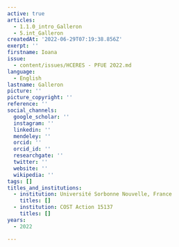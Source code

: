 ```yaml
---
active: true
articles:
  - 1.1.0_intro_Galleron
  - 5.int_Galleron
createdAt: '2022-06-29T07:19:38.856Z'
exerpt: ''
firstname: Ioana
issue:
  - content/issues/HCERES - PFUE 2022.md
language:
  - English
lastname: Galleron
picture: ''
picture_copyright: ''
reference: ''
social_channels:
  google_scholar: ''
  instagram: ''
  linkedin: ''
  mendeley: ''
  orcid: ''
  orcid_id: ''
  researchgate: ''
  twitter: ''
  website: ''
  wikipedia: ''
tags: []
titles_and_institutions:
  - institution: Université Sorbonne Nouvelle, France
    titles: []
  - institution: COST Action 15137
    titles: []
years:
  - 2022

---
```

